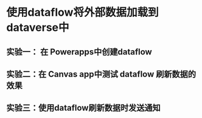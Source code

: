 # 使用dataflow将外部数据加载到dataverse中

## 实验一： 在 Powerapps中创建dataflow

## 实验二：在 Canvas app中测试 dataflow 刷新数据的效果

## 实验三：使用dataflow刷新数据时发送通知
